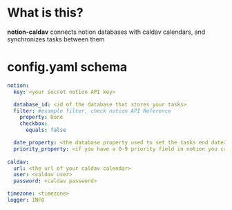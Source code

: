 # What is this?
__notion-caldav__ connects notion databases with caldav calendars, and synchronizes tasks between them

# config.yaml schema
```yaml
notion:
  key: <your secret notion API key>

  database_id: <id of the database that stores your tasks>
  filter: #example filter, check notion API Reference
    property: Done
    checkbox:
      equals: false

  date_property: <the database property used to set the tasks end date>
  priority_property: <if you have a 0-9 priority field in notion you can use it here>
  
caldav:
  url: <the url of your caldav calendar>
  user: <caldav user>
  password: <caldav password>

timezone: <timezone>
logger: INFO
```
